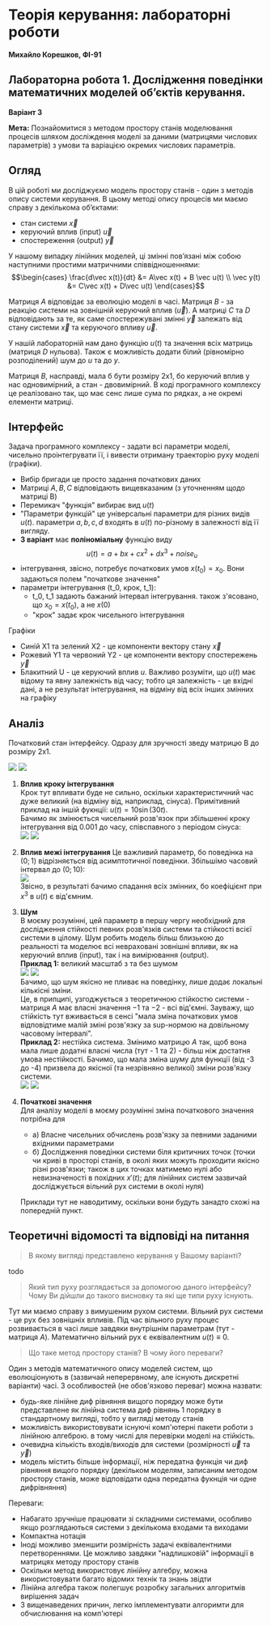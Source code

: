 # Теорія керування: лабораторні роботи

**Михайло Корешков, ФІ-91**

## Лабораторна робота 1. Дослідження поведінки математичних моделей об’єктів керування.
**Варіант 3**

**Мета:** Познайомитися з методом простору станів моделювання процесів шляхом досліждення моделі за даними (матрицями числових параметрів) з умови та варіацією окремих числових параметрів.

## Огляд

В цій роботі ми досліджуємо модель простору станів - один з методів опису системи керування.
В цьому методі опису процесів ми маємо справу з декількома об’єктами:
- стан системи $\vec x$
- керуючий вплив (input) $\vec u$
- спостереження (output) $\vec y$

У нашому випадку лінійних моделей, ці змінні пов’язані між собою наступними простими матричними співвідношеннями: 
$$\begin{cases} 
\frac{d\vec x(t)}{dt} &= A\vec x(t) + B \vec u(t) \\ 
\vec y(t) &= C\vec x(t) + D\vec u(t) 
\end{cases}$$

Матриця $A$ відповідає за еволюцію моделі в часі. Матриця $B$ - за реакцію системи на зовнішній керуючий вплив ($\vec u$). А матриці $C$ та $D$ відповідають за те, як саме спостережувані змінні $\vec y$ залежать від стану системи $\vec x$ та керуючого впливу $\vec u$.

У нашій лабораторній нам дано функцію $u(t)$ та значення всіх матриць (матриця $D$ нульова). Також є можливість додати білий (рівномірно розподілений) шум до $u$ та до $y$. 

Матриця $B$, насправді, мала б бути розміру 2x1, бо керуючий вплив у нас одновимірний, а стан - двовимірний. В коді програмного комплексу це реалізовано так, що має сенс лише сума по рядках, а не окремі елементи матриці. 

## Інтерфейс

Задача програмного комплексу - задати всі параметри моделі, чисельно проінтегрувати її, і вивести отриману траекторію руху моделі (графіки).

- Вибір бригади це просто задання початкових даних
- Матриці $A, B, C$ відповідають вищевказаним (з уточненням щодо матриці B)
- Перемикач "функція" вибирає вид $u(t)$
- "Параметри функцій" це універсальні параметри для різних видів $u(t)$. параметри $a,b,c,d$ входять в $u(t)$ по-різному в залежності від її вигляду.
- **3 варіант** має **поліноміальну** функцію виду   
$$u(t) = a + bx + cx^2 + dx^3 + noise_u$$
- інтегрування, звісно, потребує початкових умов $x(t_0) = x_0$. Вони задаються полем "початкове значення"
- параметри інтегрування (t_0, крок, t_1):
  - t_0, t_1 задають бажаний інтервал інтегрування. також з'ясовано, що $x_0 = x(t_0)$, а не $x(0)$
  - "крок" задає крок чисельного інтегрування

Графіки
- Синій X1 та зелений X2 - це компоненти вектору стану $\vec x$
- Рожевий Y1 та червоний Y2 - це компоненти вектору спостережень $\vec y$
- Блакитний U - це керуючий вплив $u$. Важливо розуміти, що $u(t)$ має відому та явну залежність від часу; тобто ця залежність - це вхідні дані, а не результат інтегрування, на відміну від всіх інших змінних на графіку

## Аналіз

Початковий стан інтерфейсу. Одразу для зручності зведу матрицю B до розміру 2x1.

![](imgs/Screenshot_1.png) 
![](imgs/Screenshot_2.png)

1. **Вплив кроку інтегрування**  
  Крок тут впливати буде не сильно, оскільки характеристичний час дуже великий (на відміну від, наприклад, сінуса). 
  Примітивний приклад на іншій фукнції: $u(t) = 10 \sin(30 t)$.  
  Бачимо як змінюється чисельний розв'язок при збільшенні кроку інтегрування від 0.001 до часу, співспавного з періодом сінуса:  
  ![](imgs/Screenshot_3.png)
  ![](imgs/Screenshot_4.png)

2. **Вплив межі інтегрування**
  Це важливий параметр, бо поведінка на $(0;1)$ відрізняється від асимптотичної поведінки. Збільшімо часовий інтервал до $(0;10)$:  
  ![](imgs/Screenshot_5.png)  
  Звісно, в результаті бачимо спадання всіх змінних, бо коефіцієнт при $x^3$ в $u(t)$ є від'ємним.

3. **Шум**  
  В моєму розумінні, цей параметр в першу чергу необхідний для дослідження стійкості певних розв'язків системи та стійкості всієї системи в цілому. Шум робить модель більш близькою до реальності та моделює всі невраховані зовнішні впливи, як на керуючий вплив (input), так і на вимірювання (output).    
  **Приклад 1:** великий масштаб з та без шумом  
  ![](imgs/noise1.png)
  ![](imgs/no_noise.png)  
  Бачимо, що шум якісно не пливає на поведінку, лише додає локальні кількісні зміни.  
  Це, в припципі, узгоджується з теоретичною стійкостю системи - матриця $A$ має власні значення $-1$ та $-2$ - всі від'ємні. Зауважу, що стійкість тут вживається в сенсі "мала зміна початкових умов відповідтиме малій зміні розв'язку за sup-нормою на довільному часовому інтервалі".  
  **Приклад 2:** нестійка система. Змінимо матрицю $A$ так, щоб вона мала лише додатні власні числа (тут - $1$ та $2$) - більш ніж достатня умова нестійкості. Бачимо, що мала зміна шуму для функції (від -3 до -4) призвела до якісної (та незрівняно великої) зміни розв'язку системи.  
  ![](imgs/unstable_1.png)
  ![](imgs/unstable_2.png)

4. **Початкові значення**  
Для аналізу моделі в моєму розумінні зміна початкового значення потрібна для
    - а) Власне чисельних обчислень розв'язку за певними заданими вхідними параметрами
    - б) Дослідження поведінки системи біля критичних точок (точки чи криві в просторі станів, в околі яких можуть проходити якісно різні розв'язки; також в цих точках матимемо нулі або невизначеності в похідних $x'(t)$; для лінійних систем зазвичай досліджується вільний рух системи в околі нуля)  
    
    Приклади тут не наводитиму, оскільки вони будуть занадто схожі на попередній пункт.

## Теоретичні відомості та відповіді на питання

> В якому вигляді представлено керування у Вашому варіанті?

todo

> Який тип руху розглядається за допомогою даного інтерфейсу? Чому Ви дійшли до такого висновку та які ще типи руху існують.

Тут ми маємо справу з вимушеним рухом системи. Вільний рух системи - це рух без зовнішніх впливів. Під час вільного руху процес розвивається в часі лише завдяки внутрішнім параметрам (тут - матриця $A$). Математично вільний рух є еквівалентним $u(t) \equiv 0$.

> Що таке метод простору станів? В чому його переваги?

Один з методів математичного опису моделей систем, що еволюціонують в (зазвичай неперервному, але існують дискретні варіанти) часі. З особливостей (не обов'язково переваг) можна назвати:
- будь-яке лінійне диф рівняння вищого порядку може бути представлене як лінійна система диф рівнянь 1 порядку в стандартному вигляді, тобто у вигляді методу станів
- можливість використовувати існуючі комп'ютерні пакети роботи з лінійною алгеброю. в тому числі для перевірки моделі на стійкість.
- очевидна кількість входів/виходів для системи (розмірності $\vec u$ та $\vec y$)
- модель містить більше інформації, ніж передатна функція чи диф рівняння вищого порядку (декільком моделям, записаним методом простору станів, може відповідати одна передатна фукнція чи одне дифрівняння)

Переваги:
- Набагато зручніше працювати зі складними системами, особливо якщо розглядаються системи з декількома входами та виходами
- Компактна нотація
- Іноді можливо зменшити розмірність задачі еквівалентними перетвореннями. Це можливо завдяки "надлишковій" інформації в матрицях методу простору станів 
- Оскільки метод використовує лінійну алгебру, можна використовувати багато відомих технік та знань звідти
- Лінійна алгебра також полегшує розробку загальних алгоритмів вирішення задач
- З вищенаведених причин, легко імплементувати алгоримти для обчислювання на комп'ютері
